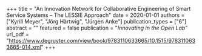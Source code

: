 +++
title = "An Innovation Network for Collaborative Engineering of Smart Service Systems – The LESSIE Approach"
date = 2020-01-01
authors = ["Kyrill Meyer", "Jörg Härtwig", "Jürgen Anke"]
publication_types = ["6"]
abstract = ""
featured = false
publication = "*Innovating in the Open Lab*"
url_pdf = "https://www.degruyter.com/view/book/9783110633665/10.1515/9783110633665-014.xml"
+++

